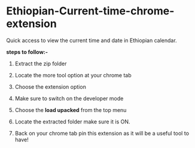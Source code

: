 # Ethiopian-Current-time-chrome-extension
Quick access to view the current time and date in Ethiopian calendar.

**steps to follow:-**

1. Extract the zip folder

2. Locate the more tool option at your chrome tab

3. Choose the extension option

4. Make sure to switch on the developer mode

5. Choose the **load upacked** from the top menu

6. Locate the extracted folder make sure it is ON.

7. Back on your chrome tab pin this extension as it will be a useful tool to have!
